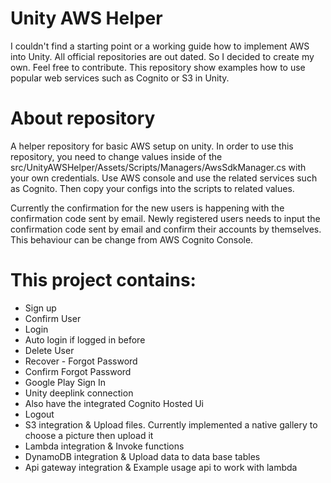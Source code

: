 # Unity AWS Helper
I couldn't find a starting point or a working guide how to implement AWS into Unity. All official repositories are out dated. So I decided to create my own. Feel free to contribute. This repository show examples how to use popular web services such as Cognito or S3 in Unity.

# About repository
A helper repository for basic AWS setup on unity. In order to use this repository, you need to change values inside of the src/UnityAWSHelper/Assets/Scripts/Managers/AwsSdkManager.cs with your own credentials. Use AWS console and use the related services such as Cognito. Then copy your configs into the scripts to related values. 

Currently the confirmation for the new users is happening with the confirmation code sent by email. Newly registered users needs to input the confirmation code sent by email and confirm their accounts by themselves. This behaviour can be change from AWS Cognito Console.

# This project contains: 

* Sign up
* Confirm User
* Login
* Auto login if logged in before
* Delete User
* Recover - Forgot Password
* Confirm Forgot Password
* Google Play Sign In
* Unity deeplink connection
* Also have the integrated Cognito Hosted Ui
* Logout
* S3 integration & Upload files. Currently implemented a native gallery to choose a picture then upload it
* Lambda integration & Invoke functions
* DynamoDB integration & Upload data to data base tables
* Api gateway integration & Example usage api to work with lambda
